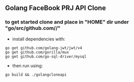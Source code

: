 ## Golang FaceBook PRJ API Clone

### to get started clone and place in "HOME" dir under "go/src/github.com/<username>/"

- install dependencies with:

```
go get github.com/golang-jwt/jwt/v4
go get github.com/gorilla/mux 
go get github.com/go-sql-driver/mysql
```

- then run using: 

```
go build && ./golangcloneapi
```